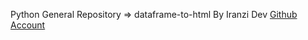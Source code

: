 Python General Repository => dataframe-to-html By Iranzi Dev <a href='https://github.com/Iranzithierry'>Github Account</a>